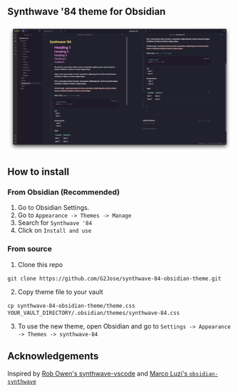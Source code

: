 ## Synthwave '84 theme for Obsidian

![Screenshot](./screenshot.png)

## How to install

### From Obsidian (Recommended)

1. Go to Obsidian Settings.
2. Go to `Appearance -> Themes -> Manage`
3. Search for `Synthwave '84`
4. Click on `Install and use`

### From source

1. Clone this repo

```shell
git clone https://github.com/G2Jose/synthwave-84-obsidian-theme.git
```

2. Copy theme file to your vault

```shell
cp synthwave-84-obsidian-theme/theme.css YOUR_VAULT_DIRECTORY/.obsidian/themes/synthwave-84.css
```

3. To use the new theme, open Obsidian and go to `Settings -> Appearance -> Themes -> synthwave-84`

## Acknowledgements

Inspired by [Rob Owen's synthwave-vscode](https://marketplace.visualstudio.com/items?itemName=RobbOwen.synthwave-vscode) and [Marco Luzi's `obsidian-synthwave`](https://github.com/marcoluzi/obsidian-synthwave)
